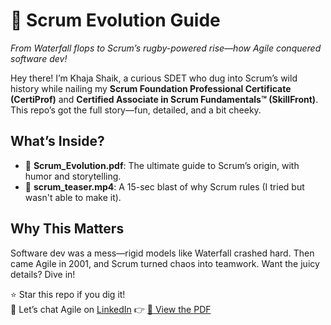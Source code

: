 # 🏉 Scrum Evolution Guide
*From Waterfall flops to Scrum’s rugby-powered rise—how Agile conquered software dev!*

Hey there! I’m Khaja Shaik, a curious SDET who dug into Scrum’s wild history while nailing my **Scrum Foundation Professional Certificate (CertiProf)** and **Certified Associate in Scrum Fundamentals™ (SkillFront)**. This repo’s got the full story—fun, detailed, and a bit cheeky.

## What’s Inside?
- 📄 **Scrum_Evolution.pdf**: The ultimate guide to Scrum’s origin, with humor and storytelling.
- 🎥 **scrum_teaser.mp4**: A 15-sec blast of why Scrum rules (I tried but wasn't able to make it).

## Why This Matters
Software dev was a mess—rigid models like Waterfall crashed hard. Then came Agile in 2001, and Scrum turned chaos into teamwork. Want the juicy details? Dive in!

⭐ Star this repo if you dig it!  
💬 Let’s chat Agile on [LinkedIn](https://www.linkedin.com/in/khaja-shaik-mohiddin/)
👉 [📄 View the PDF](./Scrum_Evolution.pdf)

